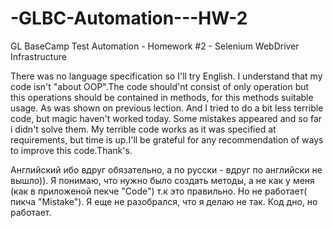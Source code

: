 # -GLBC-Automation---HW-2
 GL BaseCamp Test Automation - Homework #2 - Selenium WebDriver Infrastructure

There was no language specification so I'll try English. I understand that my code isn't "about OOP".The code should'nt consist of only operation but this operations should be contained in methods, for this methods suitable usage. As was shown on previous lection. And I tried to do a bit less terrible code, but magic haven't worked today. Some mistakes appeared and so far i didn't solve them. My terrible code works as it was specified at requirements, but time is up.I'll be grateful for any recommendation of ways to improve this code.Thank's.

Английский ибо вдруг обязательно, а по русски - вдруг по английски не вышло)). 
Я понимаю, что нужно было создать методы, а не как у меня (как в приложеной пекче "Code") т.к это правильно. Но не работает( пикча "Mistake"). Я еще не разобрался, что я делаю не так. Код дно, но работает. 




